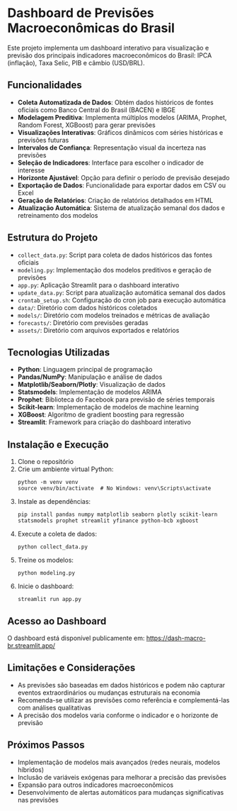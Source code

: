# Dashboard de Previsões Macroeconômicas do Brasil

Este projeto implementa um dashboard interativo para visualização e previsão dos principais indicadores macroeconômicos do Brasil: IPCA (inflação), Taxa Selic, PIB e câmbio (USD/BRL).

## Funcionalidades

- **Coleta Automatizada de Dados**: Obtém dados históricos de fontes oficiais como Banco Central do Brasil (BACEN) e IBGE
- **Modelagem Preditiva**: Implementa múltiplos modelos (ARIMA, Prophet, Random Forest, XGBoost) para gerar previsões
- **Visualizações Interativas**: Gráficos dinâmicos com séries históricas e previsões futuras
- **Intervalos de Confiança**: Representação visual da incerteza nas previsões
- **Seleção de Indicadores**: Interface para escolher o indicador de interesse
- **Horizonte Ajustável**: Opção para definir o período de previsão desejado
- **Exportação de Dados**: Funcionalidade para exportar dados em CSV ou Excel
- **Geração de Relatórios**: Criação de relatórios detalhados em HTML
- **Atualização Automática**: Sistema de atualização semanal dos dados e retreinamento dos modelos

## Estrutura do Projeto

- `collect_data.py`: Script para coleta de dados históricos das fontes oficiais
- `modeling.py`: Implementação dos modelos preditivos e geração de previsões
- `app.py`: Aplicação Streamlit para o dashboard interativo
- `update_data.py`: Script para atualização automática semanal dos dados
- `crontab_setup.sh`: Configuração do cron job para execução automática
- `data/`: Diretório com dados históricos coletados
- `models/`: Diretório com modelos treinados e métricas de avaliação
- `forecasts/`: Diretório com previsões geradas
- `assets/`: Diretório com arquivos exportados e relatórios

## Tecnologias Utilizadas

- **Python**: Linguagem principal de programação
- **Pandas/NumPy**: Manipulação e análise de dados
- **Matplotlib/Seaborn/Plotly**: Visualização de dados
- **Statsmodels**: Implementação de modelos ARIMA
- **Prophet**: Biblioteca do Facebook para previsão de séries temporais
- **Scikit-learn**: Implementação de modelos de machine learning
- **XGBoost**: Algoritmo de gradient boosting para regressão
- **Streamlit**: Framework para criação do dashboard interativo

## Instalação e Execução

1. Clone o repositório
2. Crie um ambiente virtual Python:
   ```
   python -m venv venv
   source venv/bin/activate  # No Windows: venv\Scripts\activate
   ```
3. Instale as dependências:
   ```
   pip install pandas numpy matplotlib seaborn plotly scikit-learn statsmodels prophet streamlit yfinance python-bcb xgboost
   ```
4. Execute a coleta de dados:
   ```
   python collect_data.py
   ```
5. Treine os modelos:
   ```
   python modeling.py
   ```
6. Inicie o dashboard:
   ```
   streamlit run app.py
   ```

## Acesso ao Dashboard

O dashboard está disponível publicamente em: https://dash-macro-br.streamlit.app/


## Limitações e Considerações

- As previsões são baseadas em dados históricos e podem não capturar eventos extraordinários ou mudanças estruturais na economia
- Recomenda-se utilizar as previsões como referência e complementá-las com análises qualitativas
- A precisão dos modelos varia conforme o indicador e o horizonte de previsão

## Próximos Passos

- Implementação de modelos mais avançados (redes neurais, modelos híbridos)
- Inclusão de variáveis exógenas para melhorar a precisão das previsões
- Expansão para outros indicadores macroeconômicos
- Desenvolvimento de alertas automáticos para mudanças significativas nas previsões
